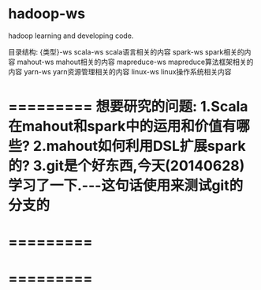 hadoop-ws
=========

hadoop learning and developing code.

目录结构: {类型}-ws
scala-ws	scala语言相关的内容
spark-ws	spark相关的内容
mahout-ws	mahout相关的内容
mapreduce-ws	mapreduce算法框架相关的内容
yarn-ws		yarn资源管理相关的内容
linux-ws	linux操作系统相关内容

=========
想要研究的问题:
1.Scala在mahout和spark中的运用和价值有哪些?
2.mahout如何利用DSL扩展spark的?
3.git是个好东西,今天(20140628)学习了一下.---这句话使用来测试git的分支的
=========
=========
=========
=========
=========

